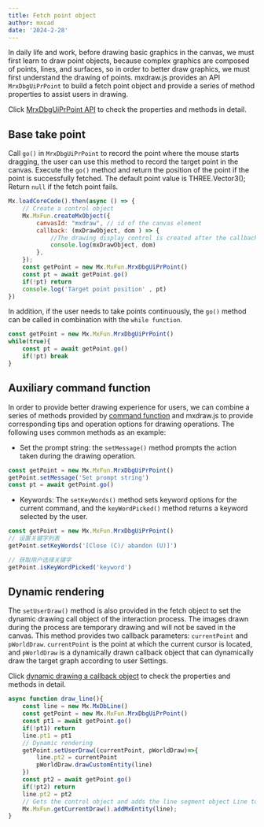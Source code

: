 ```yaml
---
title: Fetch point object
author: mxcad
date: '2024-2-28'
---
```


In daily life and work, before drawing basic graphics in the canvas, we must first learn to draw point objects, because complex graphics are composed of points, lines, and surfaces, so in order to better draw graphics, we must first understand the drawing of points. mxdraw.js provides an API `MrxDbgUiPrPoint` to build a fetch point object and provide a series of method properties to assist users in drawing.

Click [MrxDbgUiPrPoint API](https://mxcad.github.io/mxdraw_api_docs/classes/MrxDbgUiPrPoint.html) to check the properties and methods in detail.

## Base take point

Call `go()` in `MrxDbgUiPrPoint` to record the point where the mouse starts dragging, the user can use this method to record the target point in the canvas. Execute the `go()` method and return the position of the point if the point is successfully fetched. The default point value is THREE.Vector3(); Return `null` if the fetch point fails.

```js
Mx.loadCoreCode().then(async () => {
    // Create a control object
    Mx.MxFun.createMxObject({
        canvasId: "mxdraw", // id of the canvas element
        callback: (mxDrawObject, dom ) => {
            //The drawing display control is created after the callback function callback parameters mxDraw and dom
            console.log(mxDrawObject, dom)
        },
    });
    const getPoint = new Mx.MxFun.MrxDbgUiPrPoint()
    const pt = await getPoint.go()
    if(!pt) return
    console.log('Target point position' , pt)
})
```
In addition, if the user needs to take points continuously, the `go()` method can be called in combination with the `while function`.

```js
const getPoint = new Mx.MxFun.MrxDbgUiPrPoint()
while(true){
    const pt = await getPoint.go()
    if(!pt) break
}
```
## Auxiliary command function

In order to provide better drawing experience for users, we can combine a series of methods provided by [command function](./basedOnnUsing.md) and mxdraw.js to provide corresponding tips and operation options for drawing operations. The following uses common methods as an example:

+ Set the prompt string: the `setMessage()` method prompts the action taken during the drawing operation.
```js
const getPoint = new Mx.MxFun.MrxDbgUiPrPoint()
getPoint.setMessage('Set prompt string')
const pt = await getPoint.go()
```
+ Keywords: The `setKeyWords()` method sets keyword options for the current command, and the `keyWordPicked()` method returns a keyword selected by the user.
```js
const getPoint = new Mx.MxFun.MrxDbgUiPrPoint()
// 设置关键字列表
getPoint.setKeyWords('[Close (C)/ abandon (U)]')

// 获取用户选择关键字
getPoint.isKeyWordPicked('keyword')
```

## Dynamic rendering

The `setUserDraw()` method is also provided in the fetch object to set the dynamic drawing call object of the interaction process. The images drawn during the process are temporary drawing and will not be saved in the canvas. This method provides two callback parameters: `currentPoint` and `pWorldDraw`. `currentPoint` is the point at which the current cursor is located, and `pWorldDraw` is a dynamically drawn callback object that can dynamically draw the target graph according to user Settings.

Click [dynamic drawing a callback object](https://mxcad.github.io/mxdraw_api_docs/classes/McEdGetPointWorldDrawObject.html) to check the properties and methods in detail.

```js
async function draw_line(){
    const line = new Mx.MxDbLine()
    const getPoint = new Mx.MxFun.MrxDbgUiPrPoint()
    const pt1 = await getPoint.go()
    if(!pt1) return
    line.pt1 = pt1
    // Dynamic rendering
    getPoint.setUserDraw((currentPoint, pWorldDraw)=>{
        line.pt2 = currentPoint
        pWorldDraw.drawCustomEntity(line)
    })
    const pt2 = await getPoint.go()
    if(!pt2) return
    line.pt2 = pt2
    // Gets the control object and adds the line segment object Line to the canvas
    Mx.MxFun.getCurrentDraw().addMxEntity(line);
}
```
